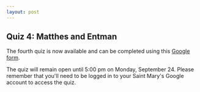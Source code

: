 ```yaml
---
layout: post
---
```


## Quiz 4: Matthes and Entman

The fourth quiz is now available and can be completed using this [Google form](https://goo.gl/forms/7n1G0vPy3wUwI5rz2).

The quiz will remain open until 5:00 pm on Monday, September 24. Please remember that you'll need to be logged in to your Saint Mary's Google account to access the quiz.